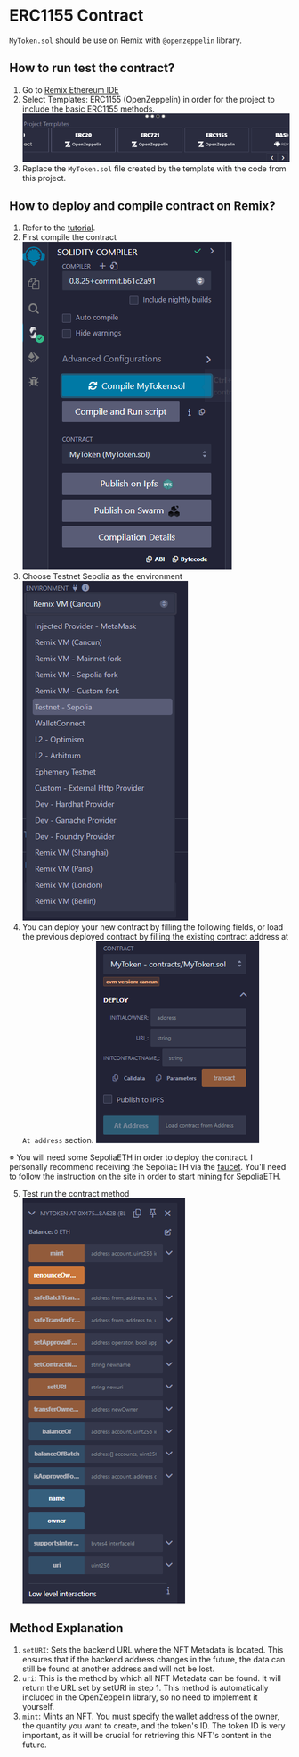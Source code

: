 # ERC1155 Contract

`MyToken.sol` should be use on Remix with `@openzeppelin` library.

## How to run test the contract?

1. Go to [Remix Ethereum IDE](https://remix.ethereum.org/)
2. Select Templates: ERC1155 (OpenZeppelin) in order for the project to include the basic ERC1155 methods.
   ![alt text](./doc/template.png)
3. Replace the `MyToken.sol` file created by the template with the code from this project.

## How to deploy and compile contract on Remix?

1. Refer to the [tutorial](https://remix-ide.readthedocs.io/en/latest/create_deploy.html).
2. First compile the contract
   ![alt text](./doc/compile.png)
3. Choose Testnet Sepolia as the environment
   ![alt text](./doc/sepolia.png)
4. You can deploy your new contract by filling the following fields, or load the previous deployed contract by filling the existing contract address at `At address` section.
   ![alt text](./doc/deploy.png)

※ You will need some SepoliaETH in order to deploy the contract. I personally recommend receiving the SepoliaETH via the [faucet](https://sepolia-faucet.pk910.de/). You'll need to follow the instruction on the site in order to start mining for SepoliaETH.

5. Test run the contract method
   ![alt text](./doc/test.png)

## Method Explanation

1. `setURI`: Sets the backend URL where the NFT Metadata is located. This ensures that if the backend address changes in the future, the data can still be found at another address and will not be lost.
2. `uri`: This is the method by which all NFT Metadata can be found. It will return the URL set by setURI in step 1. This method is automatically included in the OpenZeppelin library, so no need to implement it yourself.
3. `mint`: Mints an NFT. You must specify the wallet address of the owner, the quantity you want to create, and the token's ID. The token ID is very important, as it will be crucial for retrieving this NFT's content in the future.
